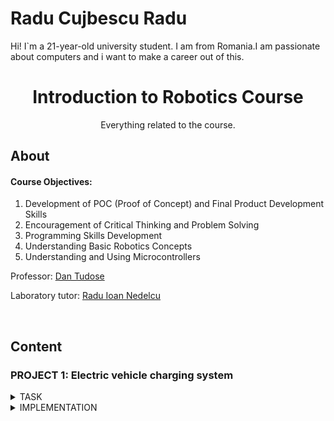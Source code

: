 # Radu Cujbescu Radu

<p>Hi! I`m a 21-year-old university student. I am from Romania.I am passionate about computers and i want to make a career out of this. </p>


<h1 align="center" style="font-size:20">
Introduction to Robotics Course
</h1>

<p align="center">
Everything related to the course.
</p>



## About

#### Course Objectives:
1. Development of POC (Proof of Concept) and Final Product Development Skills
2. Encouragement of Critical Thinking and Problem Solving
3. Programming Skills Development
4. Understanding Basic Robotics Concepts
5. Understanding and Using Microcontrollers

Professor: [Dan Tudose](https://github.com/dantudose)

Laboratory tutor: [Radu Ioan Nedelcu](https://github.com/Pepi100)

</br>

## Content

### PROJECT 1: Electric vehicle charging system
<details>
<summary>TASK</summary> 
 
  
<img src="media/project 1/img/Screenshot 2024-10-23 210012.png" align="right" alt="Diagram" width="400">



#### Components Used

- 4x LEDs (to simulate the percentage of charge)
- 1x RGB LED (for free or busy status)
- 2x Buttons (for charging start and stop charging)
- 8x Resistors (6x 220/330ohm, 2x 1K)
- Breadboard
- Connecting Lines

</br>
</br>
</br>

#### Technical Task

The RGB LED represents the availability of the station. If the station is free, the LED will be green, and if the station is occupied, it will turn red.
The simple LEDs represent the degree of battery charge, which we will simulate through a progressive loader (L1 = 25%, L2 = 50%, L3 = 75%, L4 = 100%). The loader is charged by successively lighting up the LEDs, at a fixed interval of 3s. The LED that signifies the current percentage of charge will have a flashing state, the LEDs behind it being lit continuously, and the others turned off.
Short pressing the start button will start charging. Pressing this button while charging will not do anything.
Long pressing the stop button will forcibly stop charging and reset the station to the free state. Pressing this button while the station is free will not do anything.

</br>
</br>
</br>

</details>

<details>
<summary>IMPLEMENTATION</summary> 

</br>

[Virtual Simulation] https://wokwi.com/projects/412621201971152897
</br>

[Code](https://github.com/M4st3rr4du/Tema1Robotica/blob/main/Robotics/src/main.c)
</br>

[Video of the physical setup](https://github.com/M4st3rr4du/Tema1Robotica/blob/main/Robotics/clip%20rotobica.mp4)
</br>

#### Photo Gallery

<div align="center">
  <img src="https://github.com/M4st3rr4du/Tema1Robotica/blob/main/Robotics/poza%20robotics/WhatsApp%20Image%202024-10-24%20at%2016.35.20_19aff104.jpg ">alt="Image 6" width="300">
  <img src="https://github.com/M4st3rr4du/Tema1Robotica/blob/main/Robotics/poza%20robotics/WhatsApp%20Image%202024-10-24%20at%2016.29.30_5686032f.jpg">alt="Image 6" width="300">
  <img src="https://github.com/M4st3rr4du/Tema1Robotica/blob/main/Robotics/poza%20robotics/WhatsApp%20Image%202024-10-24%20at%2016.29.31_781837cb.jpg">alt="Image 6" width="300">
  <img src="width="300https://github.com/M4st3rr4du/Tema1Robotica/blob/main/Robotics/poza%20robotics/WhatsApp%20Image%202024-10-24%20at%2016.29.34_3a834cea.jpg">alt="Image 6" width="300">
  <img src="https://github.com/M4st3rr4du/Tema1Robotica/blob/main/Robotics/poza%20robotics/WhatsApp%20Image%202024-10-24%20at%2016.35.20_d8671222.jpg" alt="Image 5" width="300">
  <img src="https://github.com/M4st3rr4du/Tema1Robotica/blob/main/Robotics/poza%20robotics/WhatsApp%20Image%202024-10-24%20at%2016.35.20_87a94a3c.jpg" alt="Image 6" width="300">  
</div>

</br>
</br>
</details>



